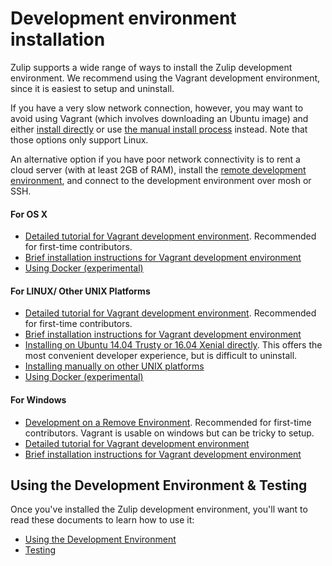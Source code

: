 # Development environment installation

Zulip supports a wide range of ways to install the Zulip development
environment.  We recommend using the Vagrant development environment,
since it is easiest to setup and uninstall.

If you have a very slow network connection, however, you may want to
avoid using Vagrant (which involves downloading an Ubuntu image) and
either [install directly](install-ubuntu-without-vagrant-dev.html) or
use [the manual install process](install-generic-unix-dev.html)
instead.  Note that those options only support Linux.

An alternative option if you have poor network connectivity is to rent a cloud server
(with at least 2GB of RAM), install
the [remote development environment](dev-remote.html), and connect to the
development environment over mosh or SSH.

#### For OS X

* [Detailed tutorial for Vagrant development environment](dev-env-first-time-contributors.html).  Recommended for first-time contributors.
* [Brief installation instructions for Vagrant development environment](brief-install-vagrant-dev.html)
* [Using Docker (experimental)](install-docker-dev.html)

#### For LINUX/ Other UNIX Platforms

* [Detailed tutorial for Vagrant development environment](dev-env-first-time-contributors.html).  Recommended for first-time contributors.
* [Brief installation instructions for Vagrant development environment](brief-install-vagrant-dev.html)
* [Installing on Ubuntu 14.04 Trusty or 16.04 Xenial directly](install-ubuntu-without-vagrant-dev.html).
  This offers the most convenient developer experience, but is difficult to uninstall.
* [Installing manually on other UNIX platforms](install-generic-unix-dev.html)
* [Using Docker (experimental)](install-docker-dev.html)

#### For Windows

* [Development on a Remove Environment](dev-remote.html).  Recommended for first-time contributors. Vagrant is usable on windows but can be tricky to setup.
* [Detailed tutorial for Vagrant development environment](dev-env-first-time-contributors.html)
* [Brief installation instructions for Vagrant development environment](brief-install-vagrant-dev.html)

## Using the Development Environment & Testing

Once you've installed the Zulip development environment, you'll want
to read these documents to learn how to use it:

* [Using the Development Environment](using-dev-environment.html)
* [Testing](testing.html)

